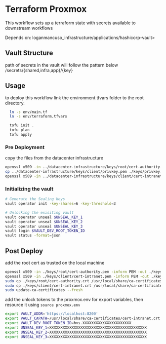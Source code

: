 # Terraform Proxmox

This workflow sets up a terraform state with secrets available to downstream workflows 

Depends on:
loganmancuso_infrastructure/applications/hashicorp-vault>

## Vault Structure

path of secrets in the vault will follow the pattern below
/secrets/{shared,infra,app}/{key}

## Usage
to deploy this workflow link the environment tfvars folder to the root directory. 
```bash
  ln -s env/main.tf
  ln -s env/terraform.tfvars

  tofu init .
  tofu plan
  tofu apply
```
### Pre Deployment
copy the files from the datacenter infrastructure

```bash
openssl x509 -in ../datacenter-infrastructure/keys/root/cert-authority.pem -inform PEM -out ./keys/cert-authority.crt
cp ../datacenter-infrastructure/keys/client/privkey.pem ./keys/privkey.pem
openssl x509 -in ../datacenter-infrastructure/keys/client/cert-intranet.pem -inform PEM -out ./keys/cert-intranet.crt
```

### Initializing the vault
```bash
# Generate the Sealing keys
vault operator init -key-shares=6 -key-threshold=3
```

```bash
# Unlocking the exisiting vault
vault operator unseal $UNSEAL_KEY_1
vault operator unseal $UNSEAL_KEY_2
vault operator unseal $UNSEAL_KEY_3
vault login $VAULT_DEV_ROOT_TOKEN_ID
vault status -format=json
```


## Post Deploy
add the root cert as trusted on the local machine
```bash
openssl x509 -in ./keys/root/cert-authority.pem -inform PEM -out ./keys/root/cert-authority.crt
openssl x509 -in ./keys/client/cert-intranet.pem -inform PEM -out ./keys/client/cert-intranet.crt
sudo cp ./keys/root/cert-authority.crt /usr/local/share/ca-certificates/cert-authority.crt
sudo cp ./keys/client/cert-intranet.crt /usr/local/share/ca-certificates/cert-intranet.crt
sudo update-ca-certificates --fresh
```
add the unlock tokens to the proxmox.env for export variables, then resource it using `source proxmox.env`
```bash
export VAULT_ADDR='https://localhost:8200'
export VAULT_CAPATH=/usr/local/share/ca-certificates/cert-intranet.crt
export VAULT_DEV_ROOT_TOKEN_ID=hvs.XXXXXXXXXXXXXXXXXXXXXX
export UNSEAL_KEY_1=XXXXXXXXXXXXXXXXXXXXXXXXXXXXXXXXXXXXXXXXXXXX
export UNSEAL_KEY_2=XXXXXXXXXXXXXXXXXXXXXXXXXXXXXXXXXXXXXXXXXXXX
export UNSEAL_KEY_3=XXXXXXXXXXXXXXXXXXXXXXXXXXXXXXXXXXXXXXXXXXXX
```
